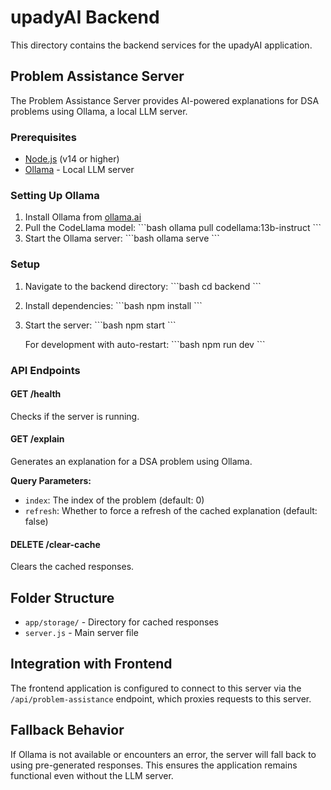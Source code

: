# upadyAI Backend

This directory contains the backend services for the upadyAI application.

## Problem Assistance Server

The Problem Assistance Server provides AI-powered explanations for DSA problems using Ollama, a local LLM server.

### Prerequisites

- [Node.js](https://nodejs.org/) (v14 or higher)
- [Ollama](https://ollama.ai/) - Local LLM server

### Setting Up Ollama

1. Install Ollama from [ollama.ai](https://ollama.ai/)
2. Pull the CodeLlama model:
   \`\`\`bash
   ollama pull codellama:13b-instruct
   \`\`\`
3. Start the Ollama server:
   \`\`\`bash
   ollama serve
   \`\`\`

### Setup

1. Navigate to the backend directory:
   \`\`\`bash
   cd backend
   \`\`\`

2. Install dependencies:
   \`\`\`bash
   npm install
   \`\`\`

3. Start the server:
   \`\`\`bash
   npm start
   \`\`\`

   For development with auto-restart:
   \`\`\`bash
   npm run dev
   \`\`\`

### API Endpoints

#### GET /health

Checks if the server is running.

#### GET /explain

Generates an explanation for a DSA problem using Ollama.

**Query Parameters:**

- `index`: The index of the problem (default: 0)
- `refresh`: Whether to force a refresh of the cached explanation (default: false)

#### DELETE /clear-cache

Clears the cached responses.

## Folder Structure

- `app/storage/` - Directory for cached responses
- `server.js` - Main server file

## Integration with Frontend

The frontend application is configured to connect to this server via the `/api/problem-assistance` endpoint, which proxies requests to this server.

## Fallback Behavior

If Ollama is not available or encounters an error, the server will fall back to using pre-generated responses. This ensures the application remains functional even without the LLM server.
